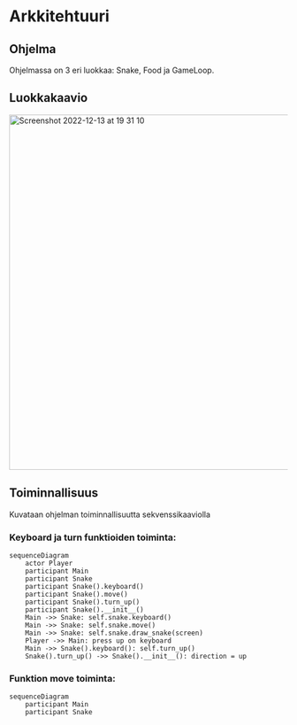 # Arkkitehtuuri
## Ohjelma
Ohjelmassa on 3 eri luokkaa: Snake, Food ja GameLoop.
## Luokkakaavio
<img width="642" alt="Screenshot 2022-12-13 at 19 31 10" src="https://user-images.githubusercontent.com/101987621/207403505-d0b36808-b6a0-4fba-a187-328311651c6b.png">

## Toiminnallisuus
Kuvataan ohjelman toiminnallisuutta sekvenssikaaviolla
### Keyboard ja turn funktioiden toiminta:

```mermaid
sequenceDiagram
    actor Player
    participant Main
    participant Snake
    participant Snake().keyboard()
    participant Snake().move()
    participant Snake().turn_up()
    participant Snake().__init__()
    Main ->> Snake: self.snake.keyboard()
    Main ->> Snake: self.snake.move()
    Main ->> Snake: self.snake.draw_snake(screen)
    Player ->> Main: press up on keyboard
    Main ->> Snake().keyboard(): self.turn_up()
    Snake().turn_up() ->> Snake().__init__(): direction = up
```

### Funktion move toiminta:

```mermaid
sequenceDiagram
    participant Main
    participant Snake
```
